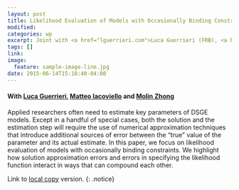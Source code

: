 ```yaml
---
layout: post
title: Likelihood Evaluation of Models with Occasionally Binding Constraints.
modified:
categories: wp
excerpt: Joint with <a href="lguerrieri.com">Luca Guerrieri (FRB), <a href="https://www2.bc.edu/matteo-iacoviello/"> Matteo Iacoviello (FRB) and Molin Zhong (FRB) <a href="https://sites.google.com/site/molinzhong/">.<br/> <br/> We evaluate the role of model solution and likelihood approximation affect parameter inference in the presence of ocassionally binding constraints in DSGE models.
tags: []
link:
image:
  feature: sample-image-line.jpg
date: 2015-06-14T15:18:40-04:00
---
```

#### With [Luca Guerrieri](http://lguerrieri.com), [Matteo Iacoviello](https://www2.bc.edu/matteo-iacoviello/) and [Molin Zhong](https://sites.google.com/site/molinzhong/)

Applied researchers often need to estimate key parameters of DSGE models. Except in a handful of special cases, both the solution and the estimation step will require the use of numerical approximation techniques that introduce additional sources of error between the “true” value of the parameter and its actual estimate. In this paper, we focus on likelihood evaluation of models with occasionally binding constraints. We highlight how solution approximation errors and errors in specifying the likelihood function interact in ways that can compound each other.


Link to [local copy](/documents/cuba-borda-guerrieri.pdf) version.
{: .notice}
